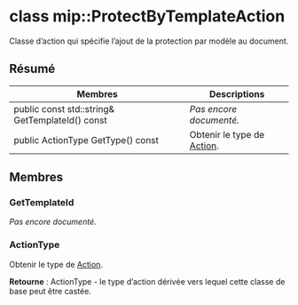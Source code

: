 # <a name="class-mipprotectbytemplateaction"></a>class mip::ProtectByTemplateAction 
Classe d’action qui spécifie l’ajout de la protection par modèle au document.
  
## <a name="summary"></a>Résumé
 Membres                        | Descriptions                                
--------------------------------|---------------------------------------------
 public const std::string& GetTemplateId() const  | _Pas encore documenté._
 public ActionType GetType() const  |  Obtenir le type de [Action](class_mip_action.md).
  
## <a name="members"></a>Membres
  
### <a name="gettemplateid"></a>GetTemplateId
_Pas encore documenté._

  
### <a name="actiontype"></a>ActionType
Obtenir le type de [Action](class_mip_action.md).

  
**Retourne** : ActionType - le type d’action dérivée vers lequel cette classe de base peut être castée.